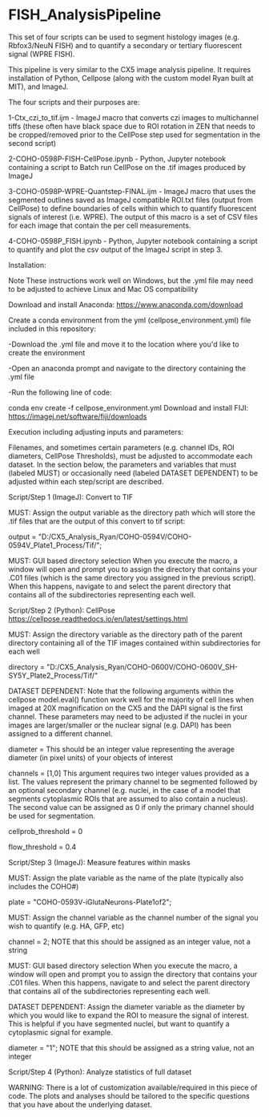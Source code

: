 # FISH_AnalysisPipeline
This set of four scripts can be used to segment histology images (e.g. Rbfox3/NeuN FISH)  and to quantify a secondary or tertiary fluorescent signal (WPRE FISH). 


This pipeline is very similar to the CX5 image analysis pipeline. It requires installation of Python, Cellpose (along with the custom model Ryan built at MIT), and ImageJ. 

The four scripts and their purposes are:

1-Ctx_czi_to_tif.ijm - ImageJ macro that converts czi images to multichannel tiffs (these often have black space due to ROI rotation in ZEN that needs to be cropped/removed prior to the CellPose step used for segmentation in the second script) 

2-COHO-0598P-FISH-CellPose.ipynb - Python, Jupyter notebook containing a script to Batch run CellPose on the .tif images produced by ImageJ

3-COHO-0598P-WPRE-Quantstep-FINAL.ijm - ImageJ macro that uses the segmented outlines saved as ImageJ compatible ROI.txt files (output from CellPose) to define boundaries of cells within which to quantify fluorescent signals of interest (i.e. WPRE). The output of this macro is a set of CSV files for each image that contain the per cell measurements.

4-COHO-0598P_FISH.ipynb - Python, Jupyter notebook containing a script to quantify and plot the csv output of the ImageJ script in step 3.



Installation:

Note These instructions work well on Windows, but the .yml file may need to be adjusted to achieve Linux and Mac OS compatibility

Download and install Anaconda: https://www.anaconda.com/download

Create a conda environment from the yml (cellpose_environment.yml) file included in this repository:

-Download the .yml file and move it to the location where you'd like to create the environment

-Open an anaconda prompt and navigate to the directory containing the .yml file

-Run the following line of code:

 conda env create -f cellpose_environment.yml
Download and install FIJI: https://imagej.net/software/fiji/downloads

Execution including adjusting inputs and parameters:

Filenames, and sometimes certain parameters (e.g. channel IDs, ROI diameters, CellPose Thresholds), must be adjusted to accommodate each dataset. In the section below, the parameters and variables that must (labeled MUST) or occasionally need (labeled DATASET DEPENDENT) to be adjusted within each step/script are described.


Script/Step 1 (ImageJ): Convert to TIF

MUST: Assign the output variable as the directory path which will store the .tif files that are the output of this convert to tif script:

output = "D:/CX5_Analysis_Ryan/COHO-0594V/COHO-0594V_Plate1_Process/Tif/";

MUST: GUI based directory selection When you execute the macro, a window will open and prompt you to assign the directory that contains your .C01 files (which is the same directory you assigned in the previous script). When this happens, navigate to and select the parent directory that contains all of the subdirectories representing each well.

Script/Step 2 (Python): CellPose https://cellpose.readthedocs.io/en/latest/settings.html

MUST: Assign the directory variable as the directory path of the parent directory containing all of the TIF images contained within subdirectories for each well

directory = "D:/CX5_Analysis_Ryan/COHO-0600V/COHO-0600V_SH-SY5Y_Plate2_Process/Tif/"

DATASET DEPENDENT: Note that the following arguments within the cellpose model.eval() function work well for the majority of cell lines when imaged at 20X magnification on the CX5 and the DAPI signal is the first channel. These parameters may need to be adjusted if the nuclei in your images are larger/smaller or the nuclear signal (e.g. DAPI) has been assigned to a different channel.

diameter = This should be an integer value representing the average diameter (in pixel units) of your objects of interest

channels = [1,0] This argument requires two integer values provided as a list. The values represent the primary channel to be segmented followed by an optional secondary channel (e.g. nuclei, in the case of a model that segments cytoplasmic ROIs that are assumed to also contain a nucleus). The second value can be assigned as 0 if only the primary channel should be used for segmentation.

cellprob_threshold = 0

flow_threshold = 0.4

Script/Step 3 (ImageJ): Measure features within masks

MUST: Assign the plate variable as the name of the plate (typically also includes the COHO#)

plate = "COHO-0593V-iGlutaNeurons-Plate1of2";

MUST: Assign the channel variable as the channel number of the signal you wish to quantify (e.g. HA, GFP, etc)

channel = 2; NOTE that this should be assigned as an integer value, not a string

MUST: GUI based directory selection When you execute the macro, a window will open and prompt you to assign the directory that contains your .C01 files. When this happens, navigate to and select the parent directory that contains all of the subdirectories representing each well.

DATASET DEPENDENT: Assign the diameter variable as the diameter by which you would like to expand the ROI to measure the signal of interest. This is helpful if you have segmented nuclei, but want to quantify a cytoplasmic signal for example.

diameter = "1"; NOTE that this should be assigned as a string value, not an integer

Script/Step 4 (Python): Analyze statistics of full dataset

WARNING: There is a lot of customization available/required in this piece of code. The plots and analyses should be tailored to the specific questions that you have about the underlying dataset.
